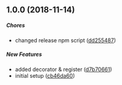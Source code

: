 ## 1.0.0 (2018-11-14)

##### Chores

*  changed release npm script ([dd255487](https://github.com/ninetails/storybook-addon-devtools-viewport/commit/dd255487ab84000aa99ded3445c870258a22ed5d))

##### New Features

*  added decorator & register ([d7b70661](https://github.com/ninetails/storybook-addon-devtools-viewport/commit/d7b70661c78fd92a70646847a38a1e51d9e6dfcd))
*  initial setup ([cb46da60](https://github.com/ninetails/storybook-addon-devtools-viewport/commit/cb46da600318dcfa53bba055c7761229c7fb909d))

